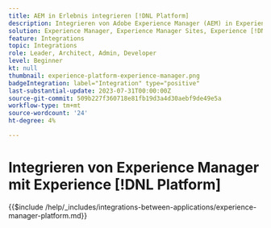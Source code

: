 ```yaml
---
title: AEM in Erlebnis integrieren [!DNL Platform]
description: Integrieren von Adobe Experience Manager (AEM) in Experience [!DNL Platform] um den Wert Ihrer Daten zu maximieren.
solution: Experience Manager, Experience Manager Sites, Experience [!DNL Platform]
feature: Integrations
topic: Integrations
role: Leader, Architect, Admin, Developer
level: Beginner
kt: null
thumbnail: experience-platform-experience-manager.png
badgeIntegration: label="Integration" type="positive"
last-substantial-update: 2023-07-31T00:00:00Z
source-git-commit: 509b227f360718e81fb19d3a4d30aebf9de49e5a
workflow-type: tm+mt
source-wordcount: '24'
ht-degree: 4%

---
```



# Integrieren von Experience Manager mit Experience [!DNL Platform]

{{$include /help/_includes/integrations-between-applications/experience-manager-platform.md}}
